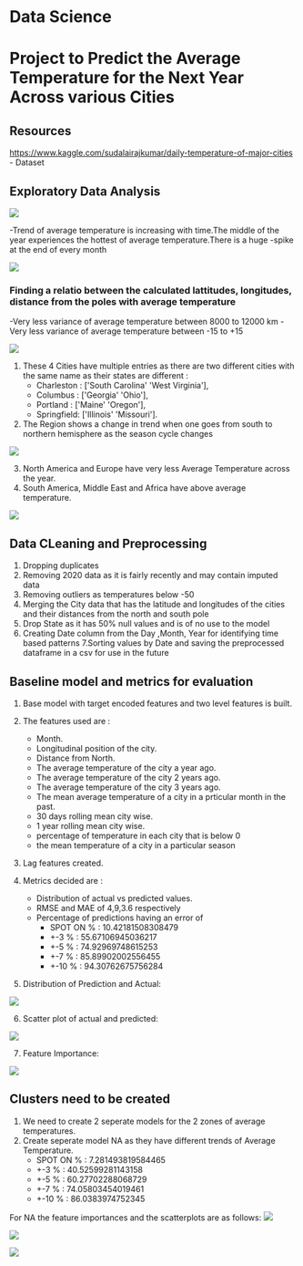 # Data Science 
# Project to Predict the Average Temperature for the Next Year Across various Cities

## Resources
https://www.kaggle.com/sudalairajkumar/daily-temperature-of-major-cities - Dataset
## Exploratory Data Analysis
![](images/dist_avg_temp.png)

-Trend of average temperature is increasing with time.The middle of the year experiences the hottest of average temperature.There is a huge -spike at the end of every month

![](images/avg_temp_year.png)

### Finding a relatio between the calculated lattitudes, longitudes, distance from the poles with average temperature
-Very less variance of average temperature between 8000 to 12000 km 
-Very less variance of average temperature between -15 to +15

![](images/avg_temp_lat.png)

1. These 4 Cities have multiple entries as there are two different cities with the same name as their states are different :
   - Charleston :  ['South Carolina' 'West Virginia'],
   - Columbus :    ['Georgia' 'Ohio'],
   - Portland :    ['Maine' 'Oregon'],
   - Springfield:  ['Illinois' 'Missouri'].
2. The Region shows a change in trend when one goes from south to northern hemisphere as the season cycle changes

![](images/avg_temp__region_month.png)

3. North America and Europe have very less Average Temperature across the year.
4. South America, Middle East and Africa have above average temperature.

![](images/avg_temp_region.png)

## Data CLeaning and Preprocessing

1. Dropping duplicates
2. Removing 2020  data as it is fairly recently and may contain imputed data
3. Removing outliers as temperatures below -50
4. Merging the City data that has the latitude and longitudes of the cities and their distances from the north and south pole
5. Drop State as it has 50% null values and is of no use to the model
6. Creating Date column from the Day ,Month, Year for identifying time based patterns
7.Sorting values by Date and saving the preprocessed dataframe in a csv for use in the future


## Baseline model and metrics for evaluation 

1. Base model with target encoded features and two level features is built.
2. The features used are :
   - Month.
   - Longitudinal position of the city.
   - Distance from North.
   - The average temperature of the city a year ago.
   - The average temperature of the city 2 years ago.
   - The average temperature of the city 3 years ago.
   - The mean average temperature of a city in a prticular month in the past.
   - 30 days rolling mean city wise.
   - 1 year rolling mean city wise.
   - percentage of temperature in each city that is below 0 
   - the mean temperature of a city in a particular season   
3. Lag features created.
4. Metrics decided are :
   - Distribution of actual vs predicted values.
   - RMSE and MAE of 4,9,3.6 respectively
   - Percentage of predictions having an error of 
      - SPOT ON % :  10.42181508308479
      - +-3 % :  55.67106945036217
      - +-5 % :  74.92969748615253
      - +-7 % :  85.89902002556455
      - +-10 % :  94.30762675756284

5. Distribution of Prediction and Actual:

![](images/dist_of_pred_act.png)

6. Scatter plot of  actual and predicted:

![](images/scatterplot.png)

7. Feature Importance:

![](images/features.png)

## Clusters need to be created

1. We need to create 2 seperate models for the 2 zones of average temperatures.
2. Create seperate model NA as they have different trends of Average Temperature.
   - SPOT ON % :  7.281493819584465
   - +-3 % :  40.52599281143158
   - +-5 % :  60.27702288068729
   - +-7 % :  74.05803454019461
   - +-10 % :  86.0383974752345

For NA the feature importances and the scatterplots are as follows:
![](images/features1.png)

![](images/scatter1.png)

![](images/dist_act_pres_1.png)

